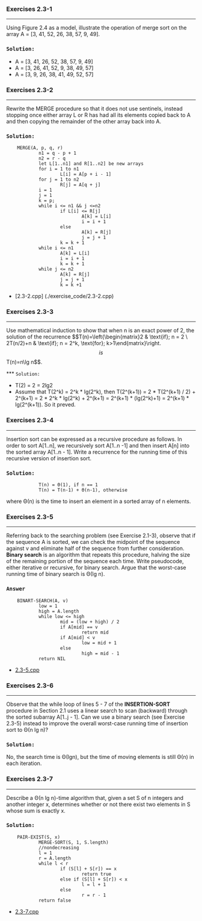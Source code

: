 ### Exercises 2.3-1
***
Using Figure 2.4 as a model, illustrate the operation of merge sort on the array A = [3, 41, 52, 26, 38, 57, 9, 49].

### `Solution: `
* A = [3, 41, 26, 52, 38, 57, 9, 49]
* A = [3, 26, 41, 52, 9, 38, 49, 57]
* A = [3, 9, 26, 38, 41, 49, 52, 57]

### Exercises 2.3-2
***
Rewrite the MERGE procedure so that it does not use sentinels, instead stopping once either array L or R has had all its elements copied back to A and then copying the remainder of the other array back into A.

### `Solution: `
        MERGE(A, p, q, r)
                n1 = q - p + 1
                n2 = r - q
                let L[1..n1] and R[1..n2] be new arrays
                for i = 1 to n1
                        L[i] = A[p + i - 1]
                for j = 1 to n2
                        R[j] = A[q + j]
                i = 1
                j = 1
                k = p;
                while i <= n1 && j <=n2
                        if L[i] <= R[j]
                                A[k] = L[i]
                                i = i + 1
                        else
                                A[k] = R[j]
                                j = j + 1
                        k = k + 1
                while i <= n1
                        A[k] = L[i]
                        i = i + 1
                        k = k + 1
                while j <= n2
                        A[k] = R[j]
                        j = j + 1
                        k = k +1
* [2.3-2.cpp] (./exercise_code/2.3-2.cpp)


### Exercises 2.3-3
***
Use mathematical induction to show that when n is an exact power of 2, the solution of the recurrence $$T(n)=\left{\begin{matrix}2 & \text{if}\; n = 2 \ 2T(n/2)+n & \text{if}\; n = 2^k, \text{for}\; k>1\end{matrix}\right.$$ is $$T(n)=n\lg n$$.

*** `Solution:`
* T(2) = 2 = 2lg2
* Assume that T(2^k) = 2^k * lg(2^k), then T(2^(k+1)) = 2 * T(2^(k+1) / 2) + 2^(k+1) = 2 * 2^k * lg(2^k) +  2^(k+1) = 2^(k+1) * (lg(2^k)+1) = 2^(k+1) * lg(2^(k+1)). So it preved.

### Exercises 2.3-4
***
Insertion sort can be expressed as a recursive procedure as follows. In order to sort A[1..n], we recursively sort A[1..n -1] and then insert A[n] into the sorted array A[1..n - 1]. Write a recurrence for the running time of this recursive version of insertion sort.

### `Solution: `
                T(n) = Θ(1), if n == 1
                T(n) = T(n-1) + Θ(n-1), otherwise
where Θ(n) is the time to insert an element in a sorted array of n elements.

### Exercises 2.3-5
***
Referring back to the searching problem (see Exercise 2.1-3), observe that if the sequence A is sorted, we can check the midpoint of the sequence against v and eliminate half of the sequence from further consideration. **Binary search** is an algorithm that repeats this procedure, halving the size of the remaining portion of the sequence each time. Write pseudocode, either iterative or recursive, for binary search. Argue that the worst-case running time of binary search is Θ(lg n).
### `Answer`
        BINART-SEARCH(A, v)
                low = 1
                high = A.length
                while low <= high
                        mid = (low + high) / 2
                        if A[mid] == v
                                return mid
                        if A[mid] < v
                                low = mid + 1
                        else
                                high = mid - 1
                return NIL
* [2.3-5.cpp](./exercise_code/2.3-5.cpp)

### Exercises 2.3-6
***
Observe that the while loop of lines 5 - 7 of the **INSERTION-SORT** procedure in Section 2.1 uses a linear search to scan (backward) through the sorted subarray A[1..j - 1]. Can we use a binary search (see Exercise 2.3-5) instead to improve the overall worst-case running time of insertion sort to Θ(n lg n)?

### `Solution: `
No, the search time is Θ(lgn), but the time of moving elements is still Θ(n) in each iteration.

### Exercises 2.3-7
***
Describe a Θ(n lg n)-time algorithm that, given a set S of n integers and another integer x,
determines whether or not there exist two elements in S whose sum is exactly x.

### `Solution: `
        PAIR-EXIST(S, x)
                MERGE-SORT(S, 1, S.length)         
                //nondecreasing
                l = 1
                r = A.length
                while l < r
                        if (S[l] + S[r]) == x
                                return true
                        else if (S[l] + S[r]) < x
                                l = l + 1
                        else
                                r = r - 1
                return false
* [2.3-7.cpp](./exercise_code/2.3-7.cpp)
